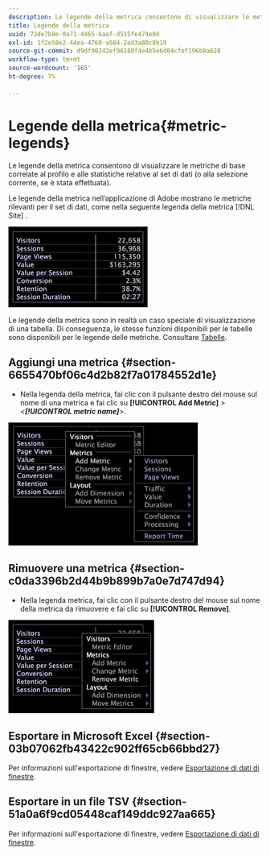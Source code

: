 ```yaml
---
description: Le legende della metrica consentono di visualizzare le metriche di base correlate al profilo e alle statistiche relative al set di dati (o alla selezione corrente, se è stata effettuata).
title: Legende della metrica
uuid: 72de7b0e-0a71-4465-baaf-d515fe474e0d
exl-id: 1f2e58e2-44ea-4760-a504-2ed3a80c8b19
source-git-commit: d9df90242ef96188f4e4b5e6d04cfef196b0a628
workflow-type: tm+mt
source-wordcount: '165'
ht-degree: 7%

---
```


# Legende della metrica{#metric-legends}

Le legende della metrica consentono di visualizzare le metriche di base correlate al profilo e alle statistiche relative al set di dati (o alla selezione corrente, se è stata effettuata).

Le legende della metrica nell’applicazione di Adobe mostrano le metriche rilevanti per il set di dati, come nella seguente legenda della metrica [!DNL Site] .

![](assets/lgd_MetricLegend.png)

Le legende della metrica sono in realtà un caso speciale di visualizzazione di una tabella. Di conseguenza, le stesse funzioni disponibili per le tabelle sono disponibili per le legende delle metriche. Consultare [Tabelle](../../../../home/c-get-started/c-analysis-vis/c-tables/c-tables.md#concept-c632cb8ad9724f90ac5c294d52ae667f).

## Aggiungi una metrica {#section-6655470bf06c4d2b82f7a01784552d1e}

* Nella legenda della metrica, fai clic con il pulsante destro del mouse sul nome di una metrica e fai clic su **[!UICONTROL Add Metric]** > *&lt;**[!UICONTROL metric name]**>*.

![](assets/lgd_MetricLegend_addMetric.png)

## Rimuovere una metrica {#section-c0da3396b2d44b9b899b7a0e7d747d94}

* Nella legenda metrica, fai clic con il pulsante destro del mouse sul nome della metrica da rimuovere e fai clic su **[!UICONTROL Remove]**.

![](assets/lgd_MetricLegend_removeMetric.png)

## Esportare in Microsoft Excel {#section-03b07062fb43422c902ff65cb66bbd27}

Per informazioni sull&#39;esportazione di finestre, vedere [Esportazione di dati di finestre](../../../../home/c-get-started/c-wk-win-wksp/c-exp-win-data.md#concept-8df61d64ed434cc5a499023c44197349).

## Esportare in un file TSV {#section-51a0a6f9cd05448caf149ddc927aa665}

Per informazioni sull&#39;esportazione di finestre, vedere [Esportazione di dati di finestre](../../../../home/c-get-started/c-wk-win-wksp/c-exp-win-data.md#concept-8df61d64ed434cc5a499023c44197349).
